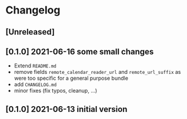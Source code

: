 # Changelog

## [Unreleased]


## [0.1.0] 2021-06-16 some small changes

* Extend `README.md`
* remove fields `remote_calendar_reader_url` and `remote_url_suffix` as were too specific for a general purpose bundle 
* add `CHANGELOG.md`
* minor fixes (fix typos, cleanup, ...) 


## [0.1.0] 2021-06-13 initial version 
